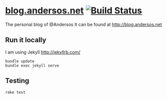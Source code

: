 # [blog.andersos.net](http://blog.andersos.net/) [![Build Status](https://travis-ci.org/Andersos/blog.andersos.net.svg)](https://travis-ci.org/Andersos/blog.andersos.net)

The personal blog of @Andersos
It can be found at http://blog.andersos.net

## Run it locally

I am using Jekyll http://jekyllrb.com/

```shell
bundle update
bundle exec jekyll serve
```

## Testing
```shell
rake test
```